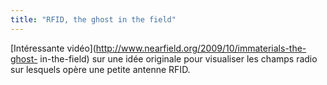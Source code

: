 ```yaml
---
title: "RFID, the ghost in the field"
---
```


[Intéressante vidéo](http://www.nearfield.org/2009/10/immaterials-the-ghost-
in-the-field) sur une idée originale pour visualiser les champs radio sur
lesquels opère une petite antenne RFID.

